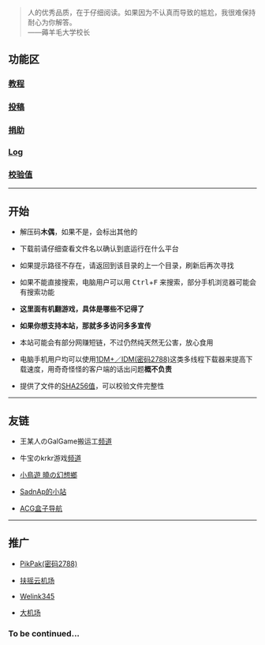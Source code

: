 >人的优秀品质，在于仔细阅读。如果因为不认真而导致的尴尬，我很难保持耐心为你解答。  
——薅羊毛大学校长

## 功能区

### **[教程](http://dd.ma/45h0s1Pe)**

### **[投稿](https://www.kugutsu.ml/Guest%20Upload)**

### **[捐助](http://dd.ma/WeAqj8yE)**

### **[Log](https://first-vise-159.notion.site/Log-a47ff5b33e214c049084578f620ad9fe)**

### **[校验值](http://dd.ma/QHxP2G3J)**

***

## 开始

+ 解压码**木偶**，如果不是，会标出其他的

+ 下载前请仔细查看文件名以确认到底运行在什么平台

+ 如果提示路径不存在，请返回到该目录的上一个目录，刷新后再次寻找

+ 如果不能直接搜索，电脑用户可以用 <kbd>Ctrl</kbd>+<kbd>F</kbd> 来搜索，部分手机浏览器可能会有搜索功能

+ **这里面有机翻游戏，具体是哪些不记得了**

+ **如果你想支持本站，那就多多访问多多宣传**

+ 本站可能会有部分网赚短链，不过仍然纯天然无公害，放心食用

+ 电脑手机用户均可以使用[1DM+／IDM(密码2788)](http://dd.ma/rHIBtToE)这类多线程下载器来提高下载速度，用奇奇怪怪的客户端的话出问题**概不负责**

+ 提供了文件的[SHA256值](http://dd.ma/QHxP2G3J)，可以校验文件完整性

***

## 友链

+ 王某人のGalGame搬运工[频道](https://t.me/gal_porter)

+ 牛宝のkrkr游戏[频道](https://t.me/kirikiroid2)

+ [小鳥遊 曉の幻想鄉](https://小鳥遊曉.cf)

+ [SadnAp的小站](https://sadnapma.glitch.me)

+ [ACG盒子导航](https://acgbox.link/)

***

## 推广

+ [PikPak(密码2788)](http://ctfile.木偶.cf/d/33898030-46128143-323c25?p=2788)

+ [扶摇云机场](http://v2fyy.com/#/register?code=ksEq8PtR)

+ [Welink345](https://t.me/welink345bot?start=SjE3EZVF)

+ [大机场](https://xn--mesr8b36x.net/#/register?code=m6Rjdzzn)

### To be continued...
